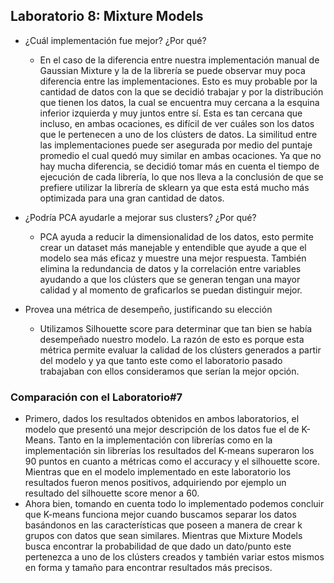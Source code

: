 ## Laboratorio 8: Mixture Models

- ¿Cuál implementación fue mejor? ¿Por qué?
  - En el caso de la diferencia entre nuestra implementación manual de Gaussian Mixture y la de la librería se puede observar muy poca diferencia entre las implementaciones. Esto es muy probable por la cantidad de datos con la que se decidió trabajar y por la distribución que tienen los datos, la cual se encuentra muy cercana a la esquina inferior izquierda y muy juntos entre sí. Esta es tan cercana que incluso, en ambas ocaciones, es difícil de ver cuáles son los datos que le pertenecen a uno de los clústers de datos. La similitud entre las implementaciones puede ser asegurada por medio del puntaje promedio el cual quedó muy similar en ambas ocaciones. Ya que no hay mucha diferencia, se decidió tomar más en cuenta el tiempo de ejecución de cada librería, lo que nos lleva a la conclusión de que se prefiere utilizar la librería de sklearn ya que esta está mucho más optimizada para una gran cantidad de datos.

- ¿Podría PCA ayudarle a mejorar sus clusters? ¿Por qué?
  - PCA ayuda a reducir la dimensionalidad de los datos, esto permite crear un dataset más manejable y entendible que ayude a que el modelo sea más eficaz y muestre una mejor respuesta. También elimina la redundancia de datos y la correlación entre variables ayudando a que los clústers que se generan tengan una mayor calidad y al momento de graficarlos se puedan distinguir mejor.
  
- Provea una métrica de desempeño, justificando su elección
  - Utilizamos Silhouette score para determinar que tan bien se había desempeñado nuestro modelo. La razón de esto es porque esta métrica permite evaluar la calidad de los clústers generados a partir del modelo y ya que tanto este como el laboratorio pasado trabajaban con ellos consideramos que serían la mejor opción.
  
### Comparación con el Laboratorio#7
- Primero, dados los resultados obtenidos en ambos laboratorios, el modelo que presentó una mejor descripción de los datos fue el de K-Means. Tanto en la implementación con librerías como en la implementación sin librerías los resultados del K-means superaron los 90 puntos en cuanto a métricas como el accuracy y el silhouette score. Mientras que en el modelo implementado en este laboratorio los resultados fueron menos positivos, adquiriendo por ejemplo un resultado del silhouette score menor a 60.
- Ahora bien, tomando en cuenta todo lo implementado podemos concluir que K-means funciona mejor cuando buscamos separar los datos basándonos en las características que poseen a manera de crear k grupos con datos que sean similares. Mientras que Mixture Models busca encontrar la probabilidad de que dado un dato/punto este pertenezca a uno de los clústers creados y también variar estos mismos en forma y tamaño para encontrar resultados más precisos.
